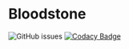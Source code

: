 # Bloodstone

![GitHub issues](https://img.shields.io/github/issues/Ursanon/Bloodstone)
[![Codacy Badge](https://api.codacy.com/project/badge/Grade/eef5d96748a5481b87d02fb0bc5f06e5)](https://app.codacy.com/manual/Ursanon/Bloodstone?utm_source=github.com&utm_medium=referral&utm_content=Ursanon/Bloodstone&utm_campaign=Badge_Grade_Dashboard)
